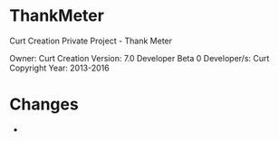 # ThankMeter
Curt Creation Private Project - Thank Meter

Owner: Curt Creation 
Version: 7.0 Developer Beta 0
Developer/s: Curt
Copyright Year: 2013-2016



# Changes
-